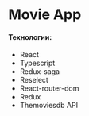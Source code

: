 # Movie App


#### Технологии:
- React
- Typescript
- Redux-saga
- Reselect
- React-router-dom
- Redux
- Themoviesdb API
